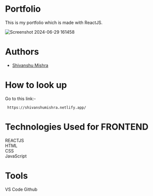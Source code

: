 # Portfolio

This is my portfolio which is made with ReactJS.

<!-- #HOME -->


![Screenshot 2024-06-29 161458](https://github.com/Shaivaan/Portfolio/assets/93570605/50f4516e-10c5-47a6-87aa-f295e0be94b4)




# Authors
- [Shivanshu Mishra]([https://github.com/sanjeetSangam](https://github.com/Shaivaan))

# How to look up

Go to this link:-

```
 https://shivanshumishra.netlify.app/
```


# Technologies Used for FRONTEND
REACTJS <br/>
HTML <br/>
CSS <br/>
JavaScript <br/>


# Tools
VS Code
Github
